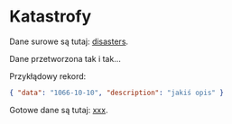 # Katastrofy

Dane surowe są tutaj: [disasters](http://wp.pl).

Dane przetworzona tak i tak...

Przykłądowy rekord:
```json
{ "data": "1066-10-10", "description": "jakiś opis" }
```

Gotowe dane są tutaj: [xxx](/).
